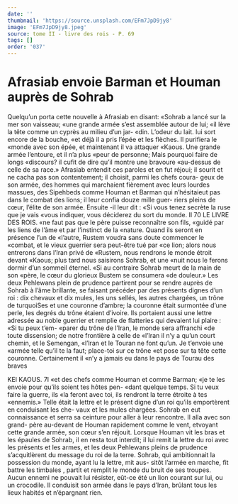 ```yaml
---
date: ''
thumbnail: 'https://source.unsplash.com/EFm7JpD9jy8'
image: 'EFm7JpD9jy8.jpeg'
source: tome II - livre des rois - P. 69
tags: []
order: '037'
---
```


# Afrasiab envoie Barman et Houman auprès de Sohrab

Quelqu’un porta cette nouvelle à Afrasiab en disant: «Sohrab a lancé sur la mer son vaisseau; «une grande armée s’est assemblée autour de lui;
«il lève la tête comme un cyprès au milieu d’un jar- «din. L’odeur du lait. lui sort encore de la bouche, «et déjà il a pris l’épée et les flèches. Il purifiera le
«monde avec son épée, et maintenant il va attaquer
«Kaous. Une grande armée l’entoure, et il n’a plus
«peur de personne; Mais pourquoi faire de longs «discours? il cufit de dire qu’il montre une bravoure «au-dessus de celle de sa race.» Afrasiab entendit ces paroles et en fut réjoui; il sourit et ne cacha pas son contentement; il choisit, parmi les chefs coura- geux de son armée, des hommes qui marchaient fièrement avec leurs lourdes massues, des Sipehbeds comme Houman et Barman qui n’hésitaieut pas dans
le combat des lions; il leur confia douze mille guer- riers pleins de cœur, l’élite de son armée. Ensuite
-il leur dit : «Si vous tenez secrète la ruse que je vais «vous indiquer, vous déciderez du sort du monde. Il
70 LE LIVRE DES ROIS.
«ne faut pas que le père puisse reconnaître son fils, «guidé par les liens de l’âme et par l’instinct de la
«nature. Quand ils seront en présence l’un de «l’autre, Rustem voudra sans doute commencer le «combat, et le vieux guerrier sera peut-être tué par «ce lion; alors nous entrerons dans l’Iran privé de «Rustem, nous rendrons le monde étroit devant «Kaous; plus tard nous saisirons Sohrab, et une «nuit nous le ferons dormir d’un sommeil éternel.
«Si au contraire Sohrab meurt de la main de son «père, le cœur du glorieux Bustem se consumera «de douleur.»
Les deux Pehlewans plein de prudence partirent pour se rendre auprès de Sohrab à l’âme brillante,
se faisant précéder par des présents dignes d’un roi :
dix chevaux et dix mules, les uns sellés, les autres chargées, un trône de turquoiSes et une couronne d’ambre; la couronne était surmontée d’une perle,
les degrés du trône étaient d’ivoire. Ils portaient aussi
une lettre adressée au noble guerrier et remplie de flatteries qui devaient lui plaire : «Si tu peux t’em- «parer du trône de l’Iran, le monde sera affranchi «de toute dissension; de notre frontière à celle de «l’Iran il n’y a qu’un court chemin, et le Semengan,
«l’lran et le Touran ne font qu’un. Je t’envoie une
«armée telle qu’il te la faut; place-toi sur ce trône
«et pose sur ta tête cette couronne. Certainement il «n’y a jamais eu dans le pays de Tourau des braves

KEI KAOUS. 7l «et des chefs comme Houman et comme Barman;
«je te les envoie pour qu’ils soient tes hôtes pen- «dant quelque temps. Si tu veux faire la guerre, ils «la feront avec toi, ils rendront la terre étroite à tes «ennemis.» Telle était la lettre et le présent digne
d’un roi qu’ils emportèrent en conduisant les che-
vaux et les mules chargées.
Sohrab en eut connaissance et serra sa ceinture pour aller à leur rencontre. Il alla avec son grand- père au-devant de Houman rapidement comme le vent, etvoyant cette grande armée, son cœur s’en réjouit. Lorsque Houman vit les bras et les épaules
de Sohrab, il en resta tout interdit; il lui remit la lettre du roi avec les présents et les armes, et les deux Pehlewans pleins de prudence s’acquitlèrent du message du roi de la terre. Sohrab, qui ambitionnait la possession du monde, ayant lu la lettre, mit aus- sitôt l’armée en marche, fit battre les timbales , partit
et remplit le monde du bruit de ses troupes. Aucun ennemi ne pouvait lui résister, eût-ce été un lion
courant sur lui, ou un crocodile. Il conduisit son armée dans le pays d’Iran, brûlant tous les lieux
habités et n’épargnant rien.
